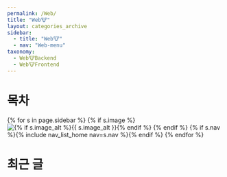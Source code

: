 ```yaml
---
permalink: /Web/
title: "Web🐮"
layout: categories_archive
sidebar:
  - title: "Web🐮"
  - nav: "Web-menu"
taxonomy:
  - Web🐮Backend
  - Web🐮Frontend
---
```


# 목차

{% for s in page.sidebar %}
{% if s.image %}
<img src="{{ s.image | relative_url }}"
             alt="{% if s.image_alt %}{{ s.image_alt }}{% endif %}">
{% endif %}
{% if s.nav %}{% include nav_list_home nav=s.nav %}{% endif %}
{% endfor %}

# 최근 글
